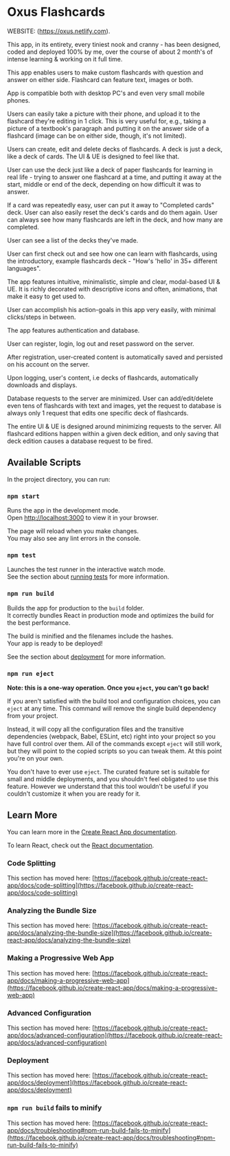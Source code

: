 # Oxus Flashcards

WEBSITE: (https://oxus.netlify.com).

This app, in its entirety, every tiniest nook and cranny - has been designed, coded and deployed 100% by me, over the course of about 2 month's of intense learning & working on it full time.

This app enables users to make custom flashcards with question and answer on either side. Flashcard can feature text, images or both.

App is compatible both with desktop PC's and even very small mobile phones.

Users can easily take a picture with their phone, and upload it to the flashcard they're editing in 1 click. This is very useful for, e.g., taking a picture of a textbook's paragraph and putting it on the answer side of a flashcard (image can be on either side, though, it's not limited).

Users can create, edit and delete decks of flashcards. A deck is just a deck, like a deck of cards. The UI & UE is designed to feel like that.

User can use the deck just like a deck of paper flashcards for learning in real life - trying to answer one flashcard at a time, and putting it away at the start, middle or end of the deck, depending on how difficult it was to answer.

If a card was repeatedly easy, user can put it away to "Completed cards" deck. User can also easily reset the deck's cards and do them again. User can always see how many flashcards are left in the deck, and how many are completed.

User can see a list of the decks they've made.

User can first check out and see how one can learn with flashcards, using the introductory, example flashcards deck - "How's 'hello' in 35+ different languages".

The app features intuitive, minimalistic, simple and clear, modal-based UI & UE. It is richly decorated with descriptive icons and often, animations, that make it easy to get used to.

User can accomplish his action-goals in this app very easily, with minimal clicks/steps in between.

The app features authentication and database.

User can register, login, log out and reset password on the server.

After registration, user-created content is automatically saved and persisted on his account on the server.

Upon logging, user's content, i.e decks of flashcards, automatically downloads and displays.

Database requests to the server are minimized. User can add/edit/delete even tens of flashcards with text and images, yet the request to database is always only 1 request that edits one specific deck of flashcards.

The entire UI & UE is designed around minimizing requests to the server. All flashcard editions happen within a given deck edition, and only saving that deck edition causes a database request to be fired.

## Available Scripts

In the project directory, you can run:

### `npm start`

Runs the app in the development mode.\
Open [http://localhost:3000](http://localhost:3000) to view it in your browser.

The page will reload when you make changes.\
You may also see any lint errors in the console.

### `npm test`

Launches the test runner in the interactive watch mode.\
See the section about [running tests](https://facebook.github.io/create-react-app/docs/running-tests) for more information.

### `npm run build`

Builds the app for production to the `build` folder.\
It correctly bundles React in production mode and optimizes the build for the best performance.

The build is minified and the filenames include the hashes.\
Your app is ready to be deployed!

See the section about [deployment](https://facebook.github.io/create-react-app/docs/deployment) for more information.

### `npm run eject`

**Note: this is a one-way operation. Once you `eject`, you can't go back!**

If you aren't satisfied with the build tool and configuration choices, you can `eject` at any time. This command will remove the single build dependency from your project.

Instead, it will copy all the configuration files and the transitive dependencies (webpack, Babel, ESLint, etc) right into your project so you have full control over them. All of the commands except `eject` will still work, but they will point to the copied scripts so you can tweak them. At this point you're on your own.

You don't have to ever use `eject`. The curated feature set is suitable for small and middle deployments, and you shouldn't feel obligated to use this feature. However we understand that this tool wouldn't be useful if you couldn't customize it when you are ready for it.

## Learn More

You can learn more in the [Create React App documentation](https://facebook.github.io/create-react-app/docs/getting-started).

To learn React, check out the [React documentation](https://reactjs.org/).

### Code Splitting

This section has moved here: [https://facebook.github.io/create-react-app/docs/code-splitting](https://facebook.github.io/create-react-app/docs/code-splitting)

### Analyzing the Bundle Size

This section has moved here: [https://facebook.github.io/create-react-app/docs/analyzing-the-bundle-size](https://facebook.github.io/create-react-app/docs/analyzing-the-bundle-size)

### Making a Progressive Web App

This section has moved here: [https://facebook.github.io/create-react-app/docs/making-a-progressive-web-app](https://facebook.github.io/create-react-app/docs/making-a-progressive-web-app)

### Advanced Configuration

This section has moved here: [https://facebook.github.io/create-react-app/docs/advanced-configuration](https://facebook.github.io/create-react-app/docs/advanced-configuration)

### Deployment

This section has moved here: [https://facebook.github.io/create-react-app/docs/deployment](https://facebook.github.io/create-react-app/docs/deployment)

### `npm run build` fails to minify

This section has moved here: [https://facebook.github.io/create-react-app/docs/troubleshooting#npm-run-build-fails-to-minify](https://facebook.github.io/create-react-app/docs/troubleshooting#npm-run-build-fails-to-minify)
